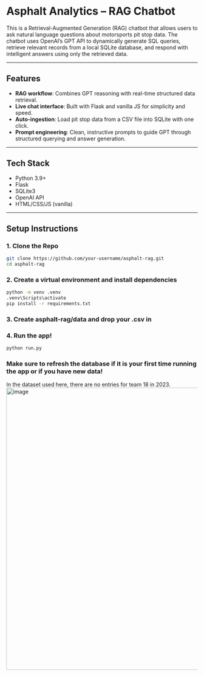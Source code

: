 # Asphalt Analytics – RAG Chatbot

This is a Retrieval-Augmented Generation (RAG) chatbot that allows users to ask natural language questions about motorsports pit stop data. The chatbot uses OpenAI’s GPT API to dynamically generate SQL queries, retrieve relevant records from a local SQLite database, and respond with intelligent answers using only the retrieved data.

---

## Features

- **RAG workflow**: Combines GPT reasoning with real-time structured data retrieval.
- **Live chat interface**: Built with Flask and vanilla JS for simplicity and speed.
- **Auto-ingestion**: Load pit stop data from a CSV file into SQLite with one click.
- **Prompt engineering**: Clean, instructive prompts to guide GPT through structured querying and answer generation.

---

## Tech Stack

- Python 3.9+
- Flask
- SQLite3
- OpenAI API
- HTML/CSS/JS (vanilla)

---

## Setup Instructions

### 1. Clone the Repo

```bash
git clone https://github.com/your-username/asphalt-rag.git
cd asphalt-rag
```

### 2. Create a virtual environment and install dependencies

```bash
python -m venv .venv
.venv\Scripts\activate
pip install -r requirements.txt
```
### 3. Create asphalt-rag/data and drop your .csv in 

### 4.  Run the app!

```bash
python run.py
```

### Make sure to refresh the database if it is your first time running the app or if you have new data!


In the dataset used here, there are no entries for team 18 in 2023.
<img width="914" height="743" alt="image" src="https://github.com/user-attachments/assets/fe9b8f19-5f3d-4929-a080-5aeee9e12e1a" />

